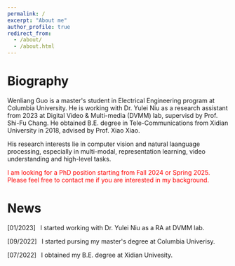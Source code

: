 ```yaml
---
permalink: /
excerpt: "About me"
author_profile: true
redirect_from: 
  - /about/
  - /about.html
---
```


# Biography
Wenliang Guo is a master's student in Electrical Engineering program at Columbia University. He is working with Dr. Yulei Niu as a research assistant from 2023 at Digital Video & Multi-media (DVMM) lab, supervisd by Prof. Shi-Fu Chang. He obtained B.E. degree in Tele-Communications from Xidian University in 2018, advised by Prof. Xiao Xiao. 

His research interests lie in computer vision and natural laanguage processing, especially in multi-modal, representation learning, video understanding and high-level tasks.

<font color=red> I am looking for a PhD position starting from Fall 2024 or Spring 2025. Please feel free to contact me if you are interested in my background.</font>

# News

[01/2023] &ensp;I started working with Dr. Yulei Niu as a RA at DVMM lab.

[09/2022] &ensp;I started pursing my master's degree at Columbia Univerisy.

[07/2022] &ensp;I obtained my B.E. degree at Xidian Univesity. 